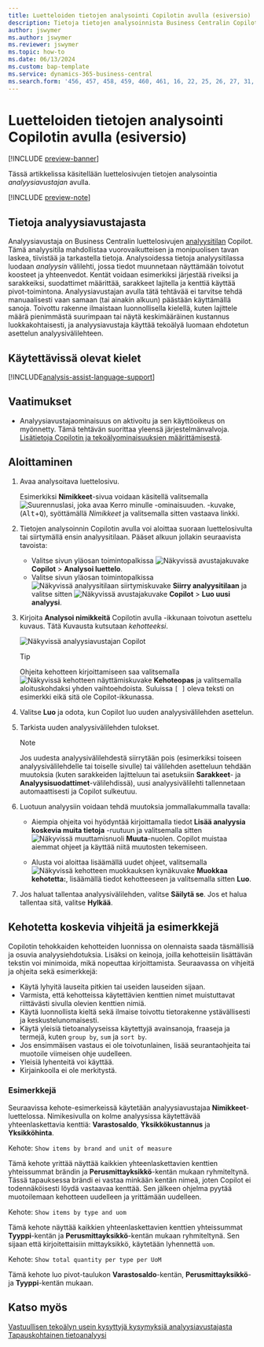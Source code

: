 ```yaml
---
title: Luetteloiden tietojen analysointi Copilotin avulla (esiversio)
description: Tietoja tietojen analysoinnista Business Centralin Copilotin avulla.
author: jswymer
ms.author: jswymer
ms.reviewer: jswymer
ms.topic: how-to
ms.date: 06/13/2024
ms.custom: bap-template
ms.service: dynamics-365-business-central
ms.search.form: '456, 457, 458, 459, 460, 461, 16, 22, 25, 26, 27, 31, 143, 144, 9300, 9301, 9303, 9304, 9305, 9306, 9307, 9309, 9310, 9311'
---
```

# <a name="analyze-data-in-lists-with-help-from-copilot-preview"></a>Luetteloiden tietojen analysointi Copilotin avulla (esiversio)

[!INCLUDE [preview-banner](~/../shared-content/shared/preview-includes/preview-banner.md)]

Tässä artikkelissa käsitellään luettelosivujen tietojen analysointia *analyysiavustajan* avulla.

[!INCLUDE [preview-note](~/../shared-content/shared/preview-includes/production-ready-preview-dynamics365.md)]

## <a name="about-analysis-assist"></a>Tietoja analyysiavustajasta

Analyysiavustaja on Business Centralin luettelosivujen [analyysitilan](analysis-mode.md) Copilot. Tämä analyysitila mahdollistaa vuorovaikutteisen ja monipuolisen tavan laskea, tiivistää ja tarkastella tietoja. Analysoidessa tietoja analyysitilassa luodaan *analyysin* välilehti, jossa tiedot muunnetaan näyttämään toivotut koosteet ja yhteenvedot. Kentät voidaan esimerkiksi järjestää riveiksi ja sarakkeiksi, suodattimet määrittää, sarakkeet lajitella ja kenttiä käyttää pivot-toimintona. Analyysiavustajan avulla tätä tehtävää ei tarvitse tehdä manuaalisesti vaan samaan (tai ainakin alkuun) päästään käyttämällä sanoja. Toivottu rakenne ilmaistaan luonnollisella kielellä, kuten lajittele määrä pienimmästä suurimpaan tai näytä keskimääräinen kustannus luokkakohtaisesti, ja analyysiavustaja käyttää tekoälyä luomaan ehdotetun asettelun analyysivälilehteen.

## <a name="available-languages"></a>Käytettävissä olevat kielet

[!INCLUDE[analysis-assist-language-support](includes/analysis-assist-language-support.md)]

## <a name="prerequisites"></a>Vaatimukset

- Analyysiavustajaominaisuus on aktivoitu ja sen käyttöoikeus on myönnetty. Tämä tehtävän suorittaa yleensä järjestelmänvalvoja. [Lisätietoja Copilotin ja tekoälyominaisuuksien määrittämisestä](enable-ai.md).
<!-- - The display language in Business Central is set to one the following English locales: en-AU, en-CA, en-GB, en-IE, en-IN, en-NZ, en-PH, en-SG, en-US, en-ZA. [Learn how to change the language](ui-change-basic-settings.md#language)-->
<!-- - Your Business Central environment is in any country/region except Canada (this feature isn't yet available in Canada).-->

## <a name="get-started"></a>Aloittaminen

1. Avaa analysoitava luettelosivu.

   Esimerkiksi **Nimikkeet**-sivua voidaan käsitellä valitsemalla ![Suurennuslasi, joka avaa Kerro minulle -ominaisuuden.](media/ui-search/search_small.png) -kuvake, (<kbd>Alt</kbd>+<kbd>Q</kbd>), syöttämällä *Nimikkeet* ja valitsemalla sitten vastaava linkki.

1. Tietojen analysoinnin Copilotin avulla voi aloittaa suoraan luettelosivulta tai siirtymällä ensin analyysitilaan. Pääset alkuun jollakin seuraavista tavoista:

    - Valitse sivun yläosan toimintopalkissa ![Näkyvissä avustajakuvake](media/copilot-icon.png) **Copilot** > **Analysoi luettelo**.
    - Valitse sivun yläosan toimintopalkissa ![Näkyvissä analyysitilaan siirtymiskuvake](media/analysis-mode-icon.png) **Siirry analyysitilaan** ja valitse sitten ![Näkyvissä avustajakuvake](media/copilot-icon.png) **Copilot** > **Luo uusi analyysi**.

1. Kirjoita **Analysoi nimikkeitä** Copilotin avulla -ikkunaan toivotun asettelu kuvaus. Tätä Kuvausta kutsutaan *kehotteeksi*.

    ![Näkyvissä analyysiavustajan Copilot](media/analysis-assist.png)

    > [!TIP]
    > Ohjeita kehotteen kirjoittamiseen saa valitsemalla ![Näkyvissä kehotteen näyttämiskuvake](media/prompt-guide-icon.png) **Kehoteopas** ja valitsemalla aloituskohdaksi yhden vaihtoehdoista. Suluissa `[ ]` oleva teksti on esimerkki eikä sitä ole Copilot-ikkunassa.

1. Valitse **Luo** ja odota, kun Copilot luo uuden analyysivälilehden asettelun.
1. Tarkista uuden analyysivälilehden tulokset.

   > [!NOTE]
   > Jos uudesta analyysivälilehdestä siirrytään pois (esimerkiksi toiseen analyysivälilehdelle tai toiselle sivulle) tai välilehden asetteluun tehdään muutoksia (kuten sarakkeiden lajitteluun tai asetuksiin **Sarakkeet**- ja **Analyysisuodattimet**-välilehdissä), uusi analyysivälilehti tallennetaan automaattisesti ja Copilot sulkeutuu.

1. Luotuun analyysiin voidaan tehdä muutoksia jommallakummalla tavalla:

   - Aiempia ohjeita voi hyödyntää kirjoittamalla tiedot **Lisää analyysia koskevia muita tietoja** -ruutuun ja valitsemalla sitten ![Näkyvissä muuttamisnuoli](media/analysis-assist-adjust-button.png) **Muuta**-nuolen. Copilot muistaa aiemmat ohjeet ja käyttää niitä muutosten tekemiseen.

   - Alusta voi aloittaa lisäämällä uudet ohjeet, valitsemalla ![Näkyvissä kehotteen muokkauksen kynäkuvake](media/edit-pencil.png) **Muokkaa kehotetta:**, lisäämällä tiedot kehotteeseen ja valitsemalla sitten **Luo**.

1. Jos haluat tallentaa analyysivälilehden, valitse **Säilytä se**. Jos et halua tallentaa sitä, valitse **Hylkää**.

## <a name="prompt-tips-and-examples"></a>Kehotetta koskevia vihjeitä ja esimerkkejä

Copilotin tehokkaiden kehotteiden luonnissa on olennaista saada täsmällisiä ja osuvia analyysiehdotuksia. Lisäksi on keinoja, joilla kehotteisiin lisättävän tekstin voi minimoida, mikä nopeuttaa kirjoittamista. Seuraavassa on vihjeitä ja ohjeita sekä esimerkkejä:

- Käytä lyhyitä lauseita pitkien tai useiden lauseiden sijaan.
- Varmista, että kehotteissa käytettävien kenttien nimet muistuttavat riittävästi sivulla olevien kenttien nimiä.
- Käytä luonnollista kieltä sekä ilmaise toivottu tietorakenne ystävällisesti ja keskustelunomaisesti.
- Käytä yleisiä tietoanalyyseissa käytettyjä avainsanoja, fraaseja ja termejä, kuten `group by`, `sum` ja `sort by`.
- Jos ensimmäisen vastaus ei ole toivotunlainen, lisää seurantaohjeita tai muotoile viimeisen ohje uudelleen.
- Yleisiä lyhenteitä voi käyttää.
- Kirjainkoolla ei ole merkitystä.

### <a name="examples"></a>Esimerkkejä

Seuraavissa kehote-esimerkeissä käytetään analyysiavustajaa **Nimikkeet**-luettelossa. Nimikesivulla on kolme analyysissa käytettävää yhteenlaskettavia kenttiä: **Varastosaldo**, **Yksikkökustannus** ja **Yksikköhinta**.

Kehote: `Show items by brand and unit of measure`

Tämä kehote yrittää näyttää kaikkien yhteenlaskettavien kenttien yhteissummat brändin ja **Perusmittayksikkö**-kentän mukaan ryhmiteltynä. Tässä tapauksessa brändi ei vastaa minkään kentän nimeä, joten Copilot ei todennäköisesti löydä vastaavaa kenttää. Sen jälkeen ohjelma pyytää muotoilemaan kehotteen uudelleen ja yrittämään uudelleen.

Kehote: `Show items by type and uom`

Tämä kehote näyttää kaikkien yhteenlaskettavien kenttien yhteissummat **Tyyppi**-kentän ja **Perusmittayksikkö**-kentän mukaan ryhmiteltynä. Sen sijaan että kirjoitettaisiin mittayksikkö, käytetään lyhennettä `uom`.

Kehote: `Show total quantity per type per UoM`

Tämä kehote luo pivot-taulukon **Varastosaldo**-kentän, **Perusmittayksikkö**- ja **Tyyppi**-kentän mukaan.

## <a name="see-also"></a>Katso myös

[Vastuullisen tekoälyn usein kysyttyjä kysymyksiä analyysiavustajasta](faqs-analysis-assist.md)  
[Tapauskohtainen tietoanalyysi](reports-adhoc-analysis.md)  
